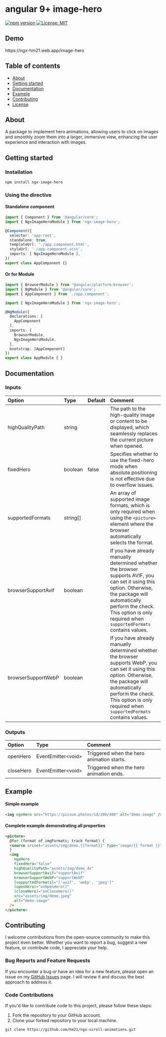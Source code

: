 <h1>angular 9+ image-hero</h1>

<div>

[![npm version](https://badge.fury.io/js/ngx-image-hero.svg)](https://badge.fury.io/js/ngx-image-hero)
[![License: MIT](https://img.shields.io/badge/License-MIT-yellow.svg)](https://opensource.org/licenses/MIT)

</div>

<h2 >Demo</h2>
<div>
https://ngx-hm21.web.app/image-hero
</div>

## Table of contents

- [About](#about)
- [Getting started](#getting-started)
- [Documentation](#documentation)
- [Example](#example)
- [Contributing](#contributing)
- [License](LICENSE)


<h2>About</h2>

A package to implement hero animations, allowing users to click on images and smoothly zoom them into a larger, immersive view, enhancing the user experience and interaction with images.

<h2>Getting started</h2>

### Installation

```sh
npm install ngx-image-hero
```

### Using the directive

#### Standalone component
```typescript
import { Component } from '@angular/core';
import { NgxImageHeroModule } from 'ngx-image-hero';

@Component({
  selector: 'app-root',
  standalone: true,
  templateUrl: './app.component.html',
  styleUrl: './app.component.scss',
  imports: [ NgxImageHeroModule ],
})
export class AppComponent {}
```

#### Or for Module
```typescript
import { BrowserModule } from '@angular/platform-browser';
import { NgModule } from '@angular/core';
import { AppComponent } from './app.component';

import { NgxImageHeroModule } from 'ngx-image-hero';

@NgModule({
  declarations: [
    AppComponent
  ],
  imports: [
    BrowserModule,
    NgxImageHeroModule,
  ],
  bootstrap: [AppComponent]
})
export class AppModule { }
```


<h2>Documentation</h2>

### Inputs

| Option                   | Type      | Default | Comment                                                                                              |
| :----------------------- | :-------- | :------ | :--------------------------------------------------------------------------------------------------- |
| highQualityPath          | string    |         | The path to the high-quality image or content to be displayed, which seamlessly replaces the current picture when opened. |
| fixedHero                | boolean   | false   | Specifies whether to use the fixed-hero mode when absolute positioning is not effective due to overflow issues. |
| supportedFormats         | string[]  |         | An array of supported image formats, which is only required when using the `<picture>` element where the browser automatically selects the format. |
| browserSupportAvif       | boolean   |         | If you have already manually determined whether the browser supports AVIF, you can set it using this option. Otherwise, the package will automatically perform the check. This option is only required when `supportedFormats` contains values. |
| browserSupportWebP       | boolean   |         | If you have already manually determined whether the browser supports WebP, you can set it using this option. Otherwise, the package will automatically perform the check. This option is only required when `supportedFormats` contains values. |



### Outputs

| Option      | Type                  | Comment                                       |
|:------------|:----------------------|:----------------------------------------------|
| openHero    | EventEmitter\<void\>  | Triggered when the hero animation starts. |
| closeHero   | EventEmitter\<void\>  | Triggered when the hero animation ends.   |

<h2>Example</h2>

#### Simple example
```html
<img ngxHero src="https://picsum.photos/id/200/400" alt="demo-image" />
```

#### Complete example demonstrating all properties
```html
<picture>
  @for (format of imgFormats; track format) {
  <source srcset="assets/img/demo.{{format}}" type="image/{{ format }}" />
  }
  <img
    ngxHero
    fixedHero="false"
    highQualityPath="assets/img/demo_4x"
    browserSupportAvif="supportAvif"
    browserSupportWebP="supportWebP"
    [supportedFormats]="['avif', 'webp', 'jpeg']"
    (openHero)="onOpenHero()"
    (closeHero)="onCloseHero()"
    src="assets/img/demo.jpeg"
    alt="demo-image"
  />
</picture>
```

## Contributing

I welcome contributions from the open-source community to make this project even better. Whether you want to report a bug, suggest a new feature, or contribute code, I appreciate your help.

### Bug Reports and Feature Requests

If you encounter a bug or have an idea for a new feature, please open an issue on my [GitHub Issues](https://github.com/hm21/ngx-image-hero/issues) page. I will review it and discuss the best approach to address it.

### Code Contributions

If you'd like to contribute code to this project, please follow these steps:

1. Fork the repository to your GitHub account.
2. Clone your forked repository to your local machine.

```bash
git clone https://github.com/hm21/ngx-scroll-animations.git
```

